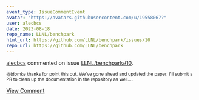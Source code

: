 ```yaml
---
event_type: IssueCommentEvent
avatar: "https://avatars.githubusercontent.com/u/19558067?"
user: alecbcs
date: 2023-08-18
repo_name: LLNL/benchpark
html_url: https://github.com/LLNL/benchpark/issues/10
repo_url: https://github.com/LLNL/benchpark
---
```


<a href='https://github.com/alecbcs' target='_blank'>alecbcs</a> commented on issue <a href='https://github.com/LLNL/benchpark/issues/10' target='_blank'>LLNL/benchpark#10</a>.

<small>@jdomke thanks for point this out. We've gone ahead and updated the paper. I'll submit a PR to clean up the documentation  in the repository as well....</small>

<a href='https://github.com/LLNL/benchpark/issues/10' target='_blank'>View Comment</a>